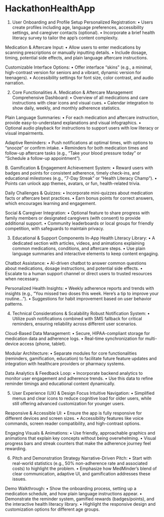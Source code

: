 # HackathonHealthApp

1. User Onboarding and Profile Setup
  Personalized Registration:
  • Users create profiles including age, language preferences, accessibility settings, and caregiver contacts (optional).
  • Incorporate a brief health literacy survey to tailor the app’s content complexity.

  Medication & Aftercare Input:
  • Allow users to enter medications by scanning prescriptions or manually inputting details.
  • Include dosage, timing, potential side effects, and plain language aftercare instructions.
  
  Customizable Interface Options:
  • Offer interface “skins” (e.g., a minimal, high-contrast version for seniors and a vibrant, dynamic version for teenagers).
  • Accessibility settings for font size, color contrast, and audio narration.

2. Core Functionalities
  A. Medication & Aftercare Management
  Comprehensive Dashboard:
  • Overview of all medications and care instructions with clear icons and visual cues.
  • Calendar integration to show daily, weekly, and monthly adherence statistics.
  
  Plain Language Summaries:
  • For each medication and aftercare instruction, provide easy-to-understand explanations and visual infographics.
  • Optional audio playback for instructions to support users with low literacy or visual impairments.
  
  Adaptive Reminders:
  • Push notifications at optimal times, with options to “snooze” or confirm intake.
  • Reminders for both medication times and follow-up aftercare tasks (e.g., “Take your blood pressure today” or “Schedule a follow-up appointment”).
  
  B. Gamification & Engagement
  Achievement System:
  • Reward users with badges and points for consistent adherence, timely check-ins, and educational milestones (e.g., “7-Day Streak” or “Health Literacy Champ”).
  • Points can unlock app themes, avatars, or fun, health-related trivia.
  
  Daily Challenges & Quizzes:
  • Incorporate mini-quizzes about medication facts or aftercare best practices.
  • Earn bonus points for correct answers, which encourages learning and engagement.
  
  Social & Caregiver Integration:
  • Optional feature to share progress with family members or designated caregivers (with consent) to provide additional support.
  • Community leaderboards or local groups for friendly competition, with safeguards to maintain privacy.

3. Educational & Support Components
  In-App Health Literacy Library:
  • A dedicated section with articles, videos, and animations explaining common medications, conditions, and aftercare steps.
  • Use plain language summaries and interactive elements to keep content engaging.
  
  Chatbot Assistance:
  • AI-driven chatbot to answer common questions about medications, dosage instructions, and potential side effects.
  • Escalate to a human support channel or direct users to trusted resources when necessary.
  
  Personalized Health Insights:
  • Weekly adherence reports and trends with insights (e.g., “You missed two doses this week. Here’s a tip to improve your routine…”).
  • Suggestions for habit improvement based on user behavior patterns.

4. Technical Considerations & Scalability
  Robust Notification System:
  • Utilize push notifications combined with SMS fallback for critical reminders, ensuring reliability across different user scenarios.
  
  Cloud-Based Data Management:
  • Secure, HIPAA-compliant storage for medication data and adherence logs.
  • Real-time synchronization for multi-device access (phone, tablet).
  
  Modular Architecture:
  • Separate modules for core functionalities (reminders, gamification, education) to facilitate future feature updates and integration with healthcare providers or pharmacy systems.
  
  Data Analytics & Feedback Loop:
  • Incorporate backend analytics to monitor user engagement and adherence trends.
  • Use this data to refine reminder timings and educational content dynamically.

5. User Experience (UX) & Design Focus
  Intuitive Navigation:
  • Simplified menus and clear icons to reduce cognitive load for older users, while still offering advanced customization for younger users.
  
  Responsive & Accessible UI:
  • Ensure the app is fully responsive for different devices and screen sizes.
  • Accessibility features like voice commands, screen reader compatibility, and high-contrast options.
  
  Engaging Visuals & Animations:
  • Use friendly, approachable graphics and animations that explain key concepts without being overwhelming.
  • Visual progress bars and streak counters that make the adherence journey feel rewarding.

6. Pitch and Demonstration Strategy
  Narrative-Driven Pitch:
  • Start with real-world statistics (e.g., 50% non-adherence rate and associated costs) to highlight the problem.
  • Emphasize how MedMinder’s blend of clear communication, adaptive UI, and gamification addresses these issues.
  
  Demo Walkthrough:
  • Show the onboarding process, setting up a medication schedule, and how plain language instructions appear.
  • Demonstrate the reminder system, gamified rewards (badges/points), and the interactive health literacy library.
  • Highlight the responsive design and customization options for different age groups.
